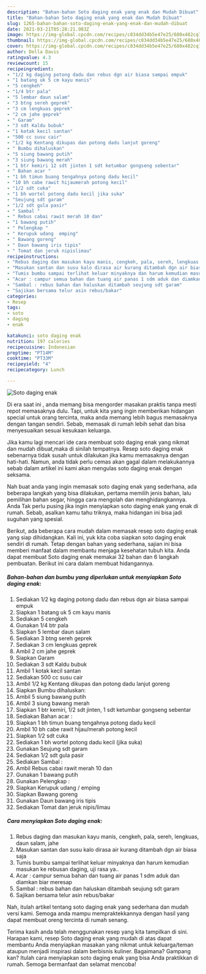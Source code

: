 ```yaml
---
description: "Bahan-bahan Soto daging enak yang enak dan Mudah Dibuat"
title: "Bahan-bahan Soto daging enak yang enak dan Mudah Dibuat"
slug: 1265-bahan-bahan-soto-daging-enak-yang-enak-dan-mudah-dibuat
date: 2021-03-21T05:28:21.983Z
image: https://img-global.cpcdn.com/recipes/c834dd34b5e47e25/680x482cq70/soto-daging-enak-foto-resep-utama.jpg
thumbnail: https://img-global.cpcdn.com/recipes/c834dd34b5e47e25/680x482cq70/soto-daging-enak-foto-resep-utama.jpg
cover: https://img-global.cpcdn.com/recipes/c834dd34b5e47e25/680x482cq70/soto-daging-enak-foto-resep-utama.jpg
author: Della Davis
ratingvalue: 4.3
reviewcount: 15
recipeingredient:
- "1/2 kg daging potong dadu dan rebus dgn air biasa sampai empuk"
- "1 batang uk 5 cm kayu manis"
- "5 cengkeh"
- "1/4 btr pala"
- "5 lembar daun salam"
- "3 btng sereh geprek"
- "3 cm lengkuas geprek"
- "2 cm jahe geprek"
- " Garam"
- "3 sdt Kaldu bubuk"
- "1 kotak kecil santan"
- "500 cc susu cair"
- "1/2 kg Kentang dikupas dan potong dadu lanjut goreng"
- " Bumbu dihaluskan"
- "5 siung bawang putih"
- "3 siung bawang merah"
- "1 btr kemiri 12 sdt jinten 1 sdt ketumbar gongseng sebentar"
- " Bahan acar "
- "1 bh timun buang tengahnya potong dadu kecil"
- "10 bh cabe rawit hijaumerah potong kecil"
- "1/2 sdt cuka"
- "1 bh wortel potong dadu kecil jika suka"
- "Seujung sdt garam"
- "1/2 sdt gula pasir"
- " Sambal "
- " Rebus cabai rawit merah 10 dan"
- "1 bawang putih"
- " Pelengkap "
- " Kerupuk udang  emping"
- " Bawang goreng"
- " Daun bawang iris tipis"
- " Tomat dan jeruk nipislimau"
recipeinstructions:
- "Rebus daging dan masukan kayu manis, cengkeh, pala, sereh, lengkuas, daun salam, jahe"
- "Masukan santan dan susu kalo dirasa air kurang ditambah dgn air biasa saja"
- "Tumis bumbu sampai terlihat keluar minyaknya dan harum kemudian masukan ke rebusan daging, uji rasa ya.."
- "Acar : campur semua bahan dan tuang air panas 1 sdm aduk dan diamkan biar meresap"
- "Sambal : rebus bahan dan haluskan ditambah seujung sdt garam"
- "Sajikan bersama telur asin rebus/bakar"
categories:
- Resep
tags:
- soto
- daging
- enak

katakunci: soto daging enak 
nutrition: 197 calories
recipecuisine: Indonesian
preptime: "PT14M"
cooktime: "PT33M"
recipeyield: "4"
recipecategory: Lunch

---
```



![Soto daging enak](https://img-global.cpcdn.com/recipes/c834dd34b5e47e25/680x482cq70/soto-daging-enak-foto-resep-utama.jpg)

Di era  saat ini , anda memang bisa mengorder masakan praktis tanpa mesti repot memasaknya dulu. Tapi, untuk kita yang ingin memberikan hidangan special untuk orang tercinta, maka anda memang lebih bagus memasaknya dengan tangan sendiri. Sebab, memasak di rumah lebih sehat dan bisa menyesuaikan sesuai kesukaan keluarga.

Jika kamu lagi mencari ide cara membuat soto daging enak yang nikmat dan mudah dibuat,maka di sinilah tempatnya. Resep soto daging enak  sebenarnya tidak susah untuk dilakukan jika kamu memasaknya dengan hati-hati. Namun, anda tidak perlu cemas akan gagal dalam melakukannya 
sebab dalam artikel ini kami akan mengulas soto daging enak dengan seksama.  



Nah buat anda yang ingin memasak soto daging enak yang sederhana, ada beberapa langkah yang bisa dilakukan, pertama memilih jenis bahan, lalu pemilihan bahan segar, hingga cara mengolah dan menghidangkannya. Anda Tak perlu pusing jika ingin menyiapkan soto daging enak yang enak di rumah. Sebab, asalkan kamu  tahu triknya, maka hidangan ini bisa jadi suguhan yang spesial.

Berikut, ada beberapa cara mudah dalam memasak resep soto daging enak yang siap dihidangkan. Kali ini, yuk kita coba siapkan soto daging enak sendiri di rumah. Tetap dengan bahan yang sederhana, sajian ini bisa memberi manfaat dalam membantu menjaga kesehatan tubuh kita. Anda dapat membuat Soto daging enak memakai 32 bahan dan 6 langkah pembuatan. Berikut ini cara dalam membuat hidangannya.

<!--inarticleads1-->

##### Bahan-bahan dan bumbu yang diperlukan untuk menyiapkan Soto daging enak:

1. Sediakan 1/2 kg daging potong dadu dan rebus dgn air biasa sampai empuk
1. Siapkan 1 batang uk 5 cm kayu manis
1. Sediakan 5 cengkeh
1. Gunakan 1/4 btr pala
1. Siapkan 5 lembar daun salam
1. Sediakan 3 btng sereh geprek
1. Sediakan 3 cm lengkuas geprek
1. Ambil 2 cm jahe geprek
1. Siapkan  Garam
1. Sediakan 3 sdt Kaldu bubuk
1. Ambil 1 kotak kecil santan
1. Sediakan 500 cc susu cair
1. Ambil 1/2 kg Kentang dikupas dan potong dadu lanjut goreng
1. Siapkan  Bumbu dihaluskan:
1. Ambil 5 siung bawang putih
1. Ambil 3 siung bawang merah
1. Siapkan 1 btr kemiri, 1/2 sdt jinten, 1 sdt ketumbar gongseng sebentar
1. Sediakan  Bahan acar :
1. Siapkan 1 bh timun buang tengahnya potong dadu kecil
1. Ambil 10 bh cabe rawit hijau/merah potong kecil
1. Siapkan 1/2 sdt cuka
1. Sediakan 1 bh wortel potong dadu kecil (jika suka)
1. Gunakan Seujung sdt garam
1. Sediakan 1/2 sdt gula pasir
1. Sediakan  Sambal :
1. Ambil  Rebus cabai rawit merah 10 dan
1. Gunakan 1 bawang putih
1. Gunakan  Pelengkap :
1. Siapkan  Kerupuk udang / emping
1. Siapkan  Bawang goreng
1. Gunakan  Daun bawang iris tipis
1. Sediakan  Tomat dan jeruk nipis/limau




<!--inarticleads2-->

##### Cara menyiapkan Soto daging enak:

1. Rebus daging dan masukan kayu manis, cengkeh, pala, sereh, lengkuas, daun salam, jahe
1. Masukan santan dan susu kalo dirasa air kurang ditambah dgn air biasa saja
1. Tumis bumbu sampai terlihat keluar minyaknya dan harum kemudian masukan ke rebusan daging, uji rasa ya..
1. Acar : campur semua bahan dan tuang air panas 1 sdm aduk dan diamkan biar meresap
1. Sambal : rebus bahan dan haluskan ditambah seujung sdt garam
1. Sajikan bersama telur asin rebus/bakar




Nah, itulah artikel tentang  soto daging enak  yang sederhana dan mudah versi kami. Semoga anda mampu mempraktekkannya dengan hasil yang dapat membuat oreng tercinta di rumah senang. 

Terima kasih anda telah menggunakan resep yang kita tampilkan di sini. Harapan kami, resep  Soto daging enak yang mudah di atas dapat membantu Anda menyiapkan masakan yang nikmat untuk keluarga/teman ataupun menjadi inspirasi dalam berbisnis kuliner. Bagaimana? Gampang kan? Itulah cara menyiapkan soto daging enak yang bisa Anda praktikkan di rumah. Semoga bermanfaat dan selamat mencoba!

